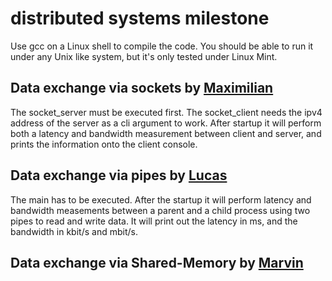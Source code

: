 # distributed systems milestone
Use gcc on a Linux shell to compile the code. 
You should be able to run it under any Unix like system, but it's only tested under Linux Mint.

## Data exchange via sockets by [Maximilian](https://github.com/maximizzar)
The socket_server must be executed first. The socket_client needs the ipv4 address of the server as a cli argument to work. After startup it will perform both a latency and bandwidth measurement between client and server, and prints the information onto the client console.

## Data exchange via pipes by [Lucas](https://github.com/LGreubel)
The main has to be executed. After the startup it will perform latency and bandwidth measements between a parent and a child process using two pipes to read and write data. It will print out the latency in ms, and the bandwidth in kbit/s and mbit/s.

## Data exchange via Shared-Memory by [Marvin](https://github.com/MarvinR1909)
